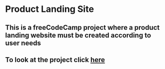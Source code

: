 # Product Landing Site
## This is a freeCodeCamp project where a product landing website must be created according to user needs
## To look at the project click [here](https://uchihadsenju.github.io/ProductLanding-freeCodeCamp/)
